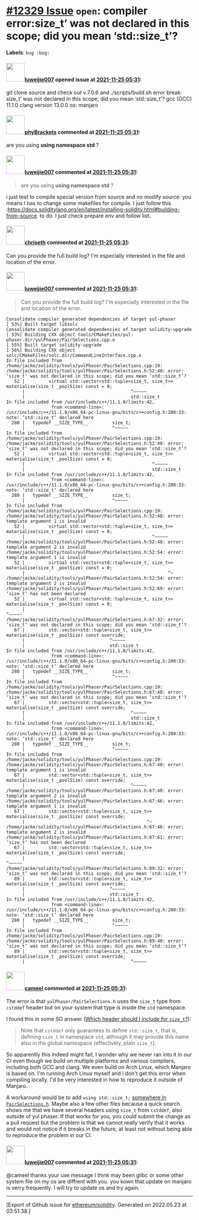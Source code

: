 # [\#12329 Issue](https://github.com/ethereum/solidity/issues/12329) `open`: compiler error:size_t’ was not declared in this scope; did you mean ‘std::size_t’?
**Labels**: `bug :bug:`


#### <img src="https://avatars.githubusercontent.com/u/7186190?v=4" width="50">[luweijie007](https://github.com/luweijie007) opened issue at [2021-11-25 05:31](https://github.com/ethereum/solidity/issues/12329):

git clone source and check out v.7.0.6
and ./scripts/build.sh
 error break:
size_t’ was not declared in this scope; did you mean ‘std::size_t’?
gcc (GCC) 11.1.0
clang version 13.0.0
os: manjaro

#### <img src="https://avatars.githubusercontent.com/u/75530356?u=771309c55d880dbed8cc8e36bd960cc6823488f5&v=4" width="50">[phyBrackets](https://github.com/phyBrackets) commented at [2021-11-25 05:31](https://github.com/ethereum/solidity/issues/12329#issuecomment-978859824):

are you using **using namespace std** ?

#### <img src="https://avatars.githubusercontent.com/u/7186190?v=4" width="50">[luweijie007](https://github.com/luweijie007) commented at [2021-11-25 05:31](https://github.com/ethereum/solidity/issues/12329#issuecomment-978863342):

> are you using **using namespace std** ?

i just test to compile special version from source and no modify source. you means I has to change some makefiles for compile. I just follow this :https://docs.soliditylang.org/en/latest/installing-solidity.html#building-from-source. 
to do. I just check prepare env and follow list.

#### <img src="https://avatars.githubusercontent.com/u/9073706?v=4" width="50">[chriseth](https://github.com/chriseth) commented at [2021-11-25 05:31](https://github.com/ethereum/solidity/issues/12329#issuecomment-979012547):

Can you provide the full build log? I'm especially interested in the file and location of the error.

#### <img src="https://avatars.githubusercontent.com/u/7186190?v=4" width="50">[luweijie007](https://github.com/luweijie007) commented at [2021-11-25 05:31](https://github.com/ethereum/solidity/issues/12329#issuecomment-979834077):

> Can you provide the full build log? I'm especially interested in the file and location of the error.

```
Consolidate compiler generated dependencies of target yul-phaser
[ 53%] Built target libsolc
Consolidate compiler generated dependencies of target solidity-upgrade
[ 53%] Building CXX object tools/CMakeFiles/yul-phaser.dir/yulPhaser/PairSelections.cpp.o
[ 55%] Built target solidity-upgrade
[ 56%] Building CXX object solc/CMakeFiles/solc.dir/CommandLineInterface.cpp.o
In file included from /home/jacke/solidity/tools/yulPhaser/PairSelections.cpp:19:
/home/jacke/solidity/tools/yulPhaser/PairSelections.h:52:40: error: ‘size_t’ was not declared in this scope; did you mean ‘std::size_t’?
   52 |         virtual std::vector<std::tuple<size_t, size_t>> materialise(size_t _poolSize) const = 0;
      |                                        ^~~~~~
      |                                        std::size_t
In file included from /usr/include/c++/11.1.0/limits:42,
                 from <command-line>:
/usr/include/c++/11.1.0/x86_64-pc-linux-gnu/bits/c++config.h:280:33: note: ‘std::size_t’ declared here
  280 |   typedef __SIZE_TYPE__         size_t;
      |                                 ^~~~~~
In file included from /home/jacke/solidity/tools/yulPhaser/PairSelections.cpp:19:
/home/jacke/solidity/tools/yulPhaser/PairSelections.h:52:48: error: ‘size_t’ was not declared in this scope; did you mean ‘std::size_t’?
   52 |         virtual std::vector<std::tuple<size_t, size_t>> materialise(size_t _poolSize) const = 0;
      |                                                ^~~~~~
      |                                                std::size_t
In file included from /usr/include/c++/11.1.0/limits:42,
                 from <command-line>:
/usr/include/c++/11.1.0/x86_64-pc-linux-gnu/bits/c++config.h:280:33: note: ‘std::size_t’ declared here
  280 |   typedef __SIZE_TYPE__         size_t;
      |                                 ^~~~~~
In file included from /home/jacke/solidity/tools/yulPhaser/PairSelections.cpp:19:
/home/jacke/solidity/tools/yulPhaser/PairSelections.h:52:48: error: template argument 1 is invalid
   52 |         virtual std::vector<std::tuple<size_t, size_t>> materialise(size_t _poolSize) const = 0;
      |                                                ^~~~~~
/home/jacke/solidity/tools/yulPhaser/PairSelections.h:52:48: error: template argument 2 is invalid
/home/jacke/solidity/tools/yulPhaser/PairSelections.h:52:54: error: template argument 1 is invalid
   52 |         virtual std::vector<std::tuple<size_t, size_t>> materialise(size_t _poolSize) const = 0;
      |                                                      ^~
/home/jacke/solidity/tools/yulPhaser/PairSelections.h:52:54: error: template argument 2 is invalid
/home/jacke/solidity/tools/yulPhaser/PairSelections.h:52:69: error: ‘size_t’ has not been declared
   52 |         virtual std::vector<std::tuple<size_t, size_t>> materialise(size_t _poolSize) const = 0;
      |                                                                     ^~~~~~
/home/jacke/solidity/tools/yulPhaser/PairSelections.h:67:32: error: ‘size_t’ was not declared in this scope; did you mean ‘std::size_t’?
   67 |         std::vector<std::tuple<size_t, size_t>> materialise(size_t _poolSize) const override;
      |                                ^~~~~~
      |                                std::size_t
In file included from /usr/include/c++/11.1.0/limits:42,
                 from <command-line>:
/usr/include/c++/11.1.0/x86_64-pc-linux-gnu/bits/c++config.h:280:33: note: ‘std::size_t’ declared here
  280 |   typedef __SIZE_TYPE__         size_t;
      |                                 ^~~~~~
In file included from /home/jacke/solidity/tools/yulPhaser/PairSelections.cpp:19:
/home/jacke/solidity/tools/yulPhaser/PairSelections.h:67:40: error: ‘size_t’ was not declared in this scope; did you mean ‘std::size_t’?
   67 |         std::vector<std::tuple<size_t, size_t>> materialise(size_t _poolSize) const override;
      |                                        ^~~~~~
      |                                        std::size_t
In file included from /usr/include/c++/11.1.0/limits:42,
                 from <command-line>:
/usr/include/c++/11.1.0/x86_64-pc-linux-gnu/bits/c++config.h:280:33: note: ‘std::size_t’ declared here
  280 |   typedef __SIZE_TYPE__         size_t;
      |                                 ^~~~~~
In file included from /home/jacke/solidity/tools/yulPhaser/PairSelections.cpp:19:
/home/jacke/solidity/tools/yulPhaser/PairSelections.h:67:40: error: template argument 1 is invalid
   67 |         std::vector<std::tuple<size_t, size_t>> materialise(size_t _poolSize) const override;
      |                                        ^~~~~~
/home/jacke/solidity/tools/yulPhaser/PairSelections.h:67:40: error: template argument 2 is invalid
/home/jacke/solidity/tools/yulPhaser/PairSelections.h:67:46: error: template argument 1 is invalid
   67 |         std::vector<std::tuple<size_t, size_t>> materialise(size_t _poolSize) const override;
      |                                              ^~
/home/jacke/solidity/tools/yulPhaser/PairSelections.h:67:46: error: template argument 2 is invalid
/home/jacke/solidity/tools/yulPhaser/PairSelections.h:67:61: error: ‘size_t’ has not been declared
   67 |         std::vector<std::tuple<size_t, size_t>> materialise(size_t _poolSize) const override;
      |                                                             ^~~~~~
/home/jacke/solidity/tools/yulPhaser/PairSelections.h:89:32: error: ‘size_t’ was not declared in this scope; did you mean ‘std::size_t’?
   89 |         std::vector<std::tuple<size_t, size_t>> materialise(size_t _poolSize) const override;
      |                                ^~~~~~
      |                                std::size_t
In file included from /usr/include/c++/11.1.0/limits:42,
                 from <command-line>:
/usr/include/c++/11.1.0/x86_64-pc-linux-gnu/bits/c++config.h:280:33: note: ‘std::size_t’ declared here
  280 |   typedef __SIZE_TYPE__         size_t;
      |                                 ^~~~~~
In file included from /home/jacke/solidity/tools/yulPhaser/PairSelections.cpp:19:
/home/jacke/solidity/tools/yulPhaser/PairSelections.h:89:40: error: ‘size_t’ was not declared in this scope; did you mean ‘std::size_t’?
   89 |         std::vector<std::tuple<size_t, size_t>> materialise(size_t _poolSize) const override;
      |                                        ^~~~~~
```

#### <img src="https://avatars.githubusercontent.com/u/137030?v=4" width="50">[cameel](https://github.com/cameel) commented at [2021-11-25 05:31](https://github.com/ethereum/solidity/issues/12329#issuecomment-980176233):

The error is that `yulPhaser/PairSelections.h` uses the `size_t` type from `cstddef` header but on your system that type is inside the `std` namespace.

I found this in some SO answer ([Which header should I include for `size_t`?](https://stackoverflow.com/questions/36594569/which-header-should-i-include-for-size-t)):
> Note that `cstddef` only guarantees to define `std::size_t`, that is, defining `size_t` in namespace `std`, although it may provide this name also in the global namespace (effectively, plain `size_t`).

So apparently this indeed might fail, I wonder why we never ran into it in our CI even though we build on multiple platforms and various compilers, including both GCC and clang. We even build on Arch Linux, which Manjaro is based on. I'm running Arch Linux myself and I don't get this error when compiling locally. I'd be very interested in how to reproduce it outside of Manjaro.

A workaround would be to add `using std::size_t;` [somewhere in `PairSelections.h`](https://github.com/ethereum/solidity/blob/v0.8.10/tools/yulPhaser/PairSelections.h#L29). Maybe also a few other files because a quick search shows me that we have several headers using `size_t` from `cstddef`, also outside of yul phaser. If that works for you, you could submit the change as a pull request but the problem is that we cannot really verify that it works and would not notice if it breaks in the future, at least not without being able to reproduce the problem in our CI.

#### <img src="https://avatars.githubusercontent.com/u/7186190?v=4" width="50">[luweijie007](https://github.com/luweijie007) commented at [2021-11-25 05:31](https://github.com/ethereum/solidity/issues/12329#issuecomment-982493220):

@cameel thanks your use message
I think may been glibc or some other system file on my os are diffrent with you.  you kown that update on manjaro is  verry frequently.  I will try to update os and try again.


-------------------------------------------------------------------------------



[Export of Github issue for [ethereum/solidity](https://github.com/ethereum/solidity). Generated on 2022.05.23 at 03:51:38.]
